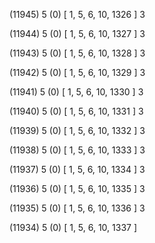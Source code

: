 (11945) 5 (0) [ 1, 5, 6, 10, 1326 ] 3 


(11944) 5 (0) [ 1, 5, 6, 10, 1327 ] 3 


(11943) 5 (0) [ 1, 5, 6, 10, 1328 ] 3 


(11942) 5 (0) [ 1, 5, 6, 10, 1329 ] 3 


(11941) 5 (0) [ 1, 5, 6, 10, 1330 ] 3 


(11940) 5 (0) [ 1, 5, 6, 10, 1331 ] 3 


(11939) 5 (0) [ 1, 5, 6, 10, 1332 ] 3 


(11938) 5 (0) [ 1, 5, 6, 10, 1333 ] 3 


(11937) 5 (0) [ 1, 5, 6, 10, 1334 ] 3 


(11936) 5 (0) [ 1, 5, 6, 10, 1335 ] 3 


(11935) 5 (0) [ 1, 5, 6, 10, 1336 ] 3 


(11934) 5 (0) [ 1, 5, 6, 10, 1337 ]  

